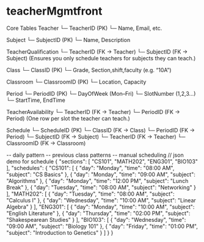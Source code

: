 # teacherMgmtfront
Core Tables
Teacher
└─ TeacherID (PK)
└─ Name, Email, etc.

Subject
└─ SubjectID (PK)
└─ Name, Description

TeacherQualification
└─ TeacherID (FK → Teacher)
└─ SubjectID (FK → Subject)
(Ensures you only schedule teachers for subjects they can teach.)

Class
└─ ClassID (PK)
└─ Grade, Section,shift,faculty (e.g. “10A”)

Classroom
└─ ClassroomID (PK)
└─ Location, Capacity

Period
└─ PeriodID (PK)
└─ DayOfWeek (Mon–Fri)
└─ SlotNumber (1,2,3…)
└─ StartTime, EndTime

TeacherAvailability
└─ TeacherID (FK → Teacher)
└─ PeriodID (FK → Period)
(One row per slot the teacher can teach.)

Schedule
└─ ScheduleID (PK)
└─ ClassID (FK → Class)
└─ PeriodID (FK → Period)
└─ SubjectID (FK → Subject)
└─ TeacherID (FK → Teacher)
└─ ClassroomID (FK → Classroom)


--  daily pattern 
-- previous class patterns 
-- manual scheduling 
// json demo for schedule 
{
    "sections": [
        "CS101",
        "MATH202",
        "ENG301",
        "BIO103"
    ],
    "schedules": {
        "CS101": [
            { "day": "Monday", "time": "08:00 AM", "subject": "CS Basics" },
            { "day": "Monday", "time": "09:00 AM", "subject": "Algorithms" },
            { "day": "Monday", "time": "12:00 PM", "subject": "Lunch Break" },
            { "day": "Tuesday", "time": "08:00 AM", "subject": "Networking" }
        ],
        "MATH202": [
            { "day": "Tuesday", "time": "08:00 AM", "subject": "Calculus I" },
            { "day": "Wednesday", "time": "10:00 AM", "subject": "Linear Algebra" }
        ],
        "ENG301": [
            { "day": "Monday", "time": "10:00 AM", "subject": "English Literature" },
            { "day": "Thursday", "time": "02:00 PM", "subject": "Shakespearean Studies" }
        ],
        "BIO103": [
            { "day": "Wednesday", "time": "09:00 AM", "subject": "Biology 101" },
            { "day": "Friday", "time": "01:00 PM", "subject": "Introduction to Genetics" }
        ]
    }
}
